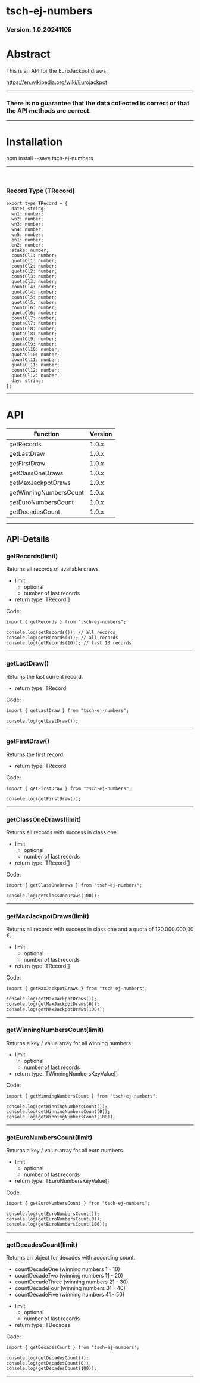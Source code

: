 # tsch-ej-numbers

### Version: 1.0.20241105

# Abstract

This is an API for the EuroJackpot draws.

https://en.wikipedia.org/wiki/Eurojackpot

<hr/>

### There is no guarantee that the data collected is correct or that the API methods are correct.

<hr/>

# Installation

npm install --save tsch-ej-numbers

<hr/>
<br/>

### Record Type (TRecord)

```
export type TRecord = {
  date: string;
  wn1: number;
  wn2: number;
  wn3: number;
  wn4: number;
  wn5: number;
  en1: number;
  en2: number;
  stake: number;
  countCl1: number;
  quotaCl1: number;
  countCl2: number;
  quotaCl2: number;
  countCl3: number;
  quotaCl3: number;
  countCl4: number;
  quotaCl4: number;
  countCl5: number;
  quotaCl5: number;
  countCl6: number;
  quotaCl6: number;
  countCl7: number;
  quotaCl7: number;
  countCl8: number;
  quotaCl8: number;
  countCl9: number;
  quotaCl9: number;
  countCl10: number;
  quotaCl10: number;
  countCl11: number;
  quotaCl11: number;
  countCl12: number;
  quotaCl12: number;
  day: string;
};
```

<hr/>

# API

| Function               | Version |
| ---------------------- | ------- |
| getRecords             | 1.0.x   |
| getLastDraw            | 1.0.x   |
| getFirstDraw           | 1.0.x   |
| getClassOneDraws       | 1.0.x   |
| getMaxJackpotDraws     | 1.0.x   |
| getWinningNumbersCount | 1.0.x   |
| getEuroNumbersCount    | 1.0.x   |
| getDecadesCount        | 1.0.x   |

<hr/>

## API-Details

### getRecords(limit)

Returns all records of available draws.

- limit
  - optional
  - number of last records
- return type: TRecord[]

Code:

```
import { getRecords } from "tsch-ej-numbers";

console.log(getRecords()); // all records
console.log(getRecords(0)); // all records
console.log(getRecords(10)); // last 10 records
```

<hr/>

### getLastDraw()

Returns the last current record.

- return type: TRecord

Code:

```
import { getLastDraw } from "tsch-ej-numbers";

console.log(getLastDraw());
```

<hr/>

### getFirstDraw()

Returns the first record.

- return type: TRecord

Code:

```
import { getFirstDraw } from "tsch-ej-numbers";

console.log(getFirstDraw());
```

<hr/>

### getClassOneDraws(limit)

Returns all records with success in class one.

- limit
  - optional
  - number of last records
- return type: TRecord[]

Code:

```
import { getClassOneDraws } from "tsch-ej-numbers";

console.log(getClassOneDraws(100));
```

<hr/>

### getMaxJackpotDraws(limit)

Returns all records with success in class one and a quota of 120.000.000,00 €.

- limit
  - optional
  - number of last records
- return type: TRecord[]

Code:

```
import { getMaxJackpotDraws } from "tsch-ej-numbers";

console.log(getMaxJackpotDraws());
console.log(getMaxJackpotDraws(0));
console.log(getMaxJackpotDraws(100));
```

<hr/>

### getWinningNumbersCount(limit)

Returns a key / value array for all winning numbers.

- limit
  - optional
  - number of last records
- return type: TWinningNumbersKeyValue[]

Code:

```
import { getWinningNumbersCount } from "tsch-ej-numbers";

console.log(getWinningNumbersCount());
console.log(getWinningNumbersCount(0));
console.log(getWinningNumbersCount(100));
```

<hr/>

### getEuroNumbersCount(limit)

Returns a key / value array for all euro numbers.

- limit
  - optional
  - number of last records
- return type: TEuroNumbersKeyValue[]

Code:

```
import { getEuroNumbersCount } from "tsch-ej-numbers";

console.log(getEuroNumbersCount());
console.log(getEuroNumbersCount(0));
console.log(getEuroNumbersCount(100));
```

<hr/>

### getDecadesCount(limit)

Returns an object for decades with according count.

- countDecadeOne (winning numbers 1 - 10)
- countDecadeTwo (winning numbers 11 - 20)
- countDecadeThree (winning numbers 21 - 30)
- countDecadeFour (winning numbers 31 - 40)
- countDecadeFive (winning numbers 41 - 50)

* limit
  - optional
  - number of last records
* return type: TDecades

Code:

```
import { getDecadesCount } from "tsch-ej-numbers";

console.log(getDecadesCount());
console.log(getDecadesCount(0));
console.log(getDecadesCount(100));
```

<hr/>

